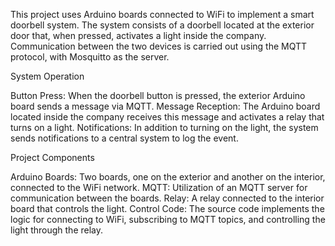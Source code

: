 This project uses Arduino boards connected to WiFi to implement a smart doorbell system. The system consists of a doorbell located at the exterior door that, when pressed, activates a light inside the company. Communication between the two devices is carried out using the MQTT protocol, with Mosquitto as the server.

System Operation

Button Press: When the doorbell button is pressed, the exterior Arduino board sends a message via MQTT.
Message Reception: The Arduino board located inside the company receives this message and activates a relay that turns on a light.
Notifications: In addition to turning on the light, the system sends notifications to a central system to log the event.

Project Components

Arduino Boards: Two boards, one on the exterior and another on the interior, connected to the WiFi network.
MQTT: Utilization of an MQTT server for communication between the boards.
Relay: A relay connected to the interior board that controls the light.
Control Code: The source code implements the logic for connecting to WiFi, subscribing to MQTT topics, and controlling the light through the relay.
